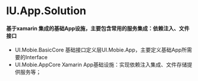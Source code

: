 # lU.App.Solution
#### 基于xamarin 集成的基础App设施，主要包含常用的服务集成：依赖注入、文件接口
* UI.Mobie.BasicCore 基础接口定义层UI.Mobie.App，主要定义基础App所需要的Interface
* UI.Mobie.AppCore Xamarin App基础设施：实现依赖注入集成、文件存储提供服务等；
